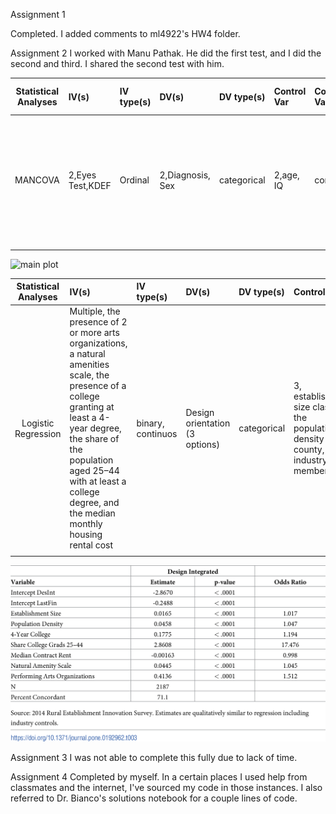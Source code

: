 Assignment 1

Completed. I added comments to ml4922's HW4 folder. 

Assignment 2
I worked with Manu Pathak. He did the first test, and I did the second and third. I shared the second test with him.

| **Statistical Analyses**	|  **IV(s)**  |  **IV type(s)** |  **DV(s)**  |  **DV type(s)**  |  **Control Var** | **Control Var type**  | **Question to be answered** | **_H0_** | **alpha** | **link to paper**| 
|:----------:|:----------|:------------|:-------------|:-------------|:------------|:------------- |:------------------|:----:|:-------:|:-------|
| MANCOVA     |2,Eyes Test,KDEF|Ordinal  |2,Diagnosis, Sex|categorical|2,age, IQ|continuous|is there some cognition difference or similarity in male & females with autism| There is significant diferences in cognitive functions between male and female samples with autism  | 0.05 | https://journals.plos.org/plosone/article?id=10.1371/journal.pone.0047198#pone-0047198-t002 |
  |||||||||
  
  
![main plot](ancovaplosone.png)

| **Statistical Analyses**	|  **IV(s)**  |  **IV type(s)** |  **DV(s)**  |  **DV type(s)**  |  **Control Var** | **Control Var type**  | **Question to be answered** | **_H0_** | **alpha** | **link to paper**| 
|:----------:|:----------|:------------|:-------------|:-------------|:------------|:------------- |:------------------|:----:|:-------:|:-------|
| Logistic Regression     |Multiple, the presence of 2 or more arts organizations, a natural amenities scale, the presence of a college granting at least a 4-year degree, the share of the population aged 25–44 with at least a college degree, and the median monthly housing rental cost |binary, continuos  |Design orientation (3 options)|categorical|3, establishment size class, the population density of the county, and industry membership|categorical, continuous|whether an independent relationship between performing arts organizations and design orientation still exists after controlling for other community characteristics | There is no relationship between performing arts organizations and design orientation | NA | https://journals.plos.org/plosone/article?id=10.1371/journal.pone.0192962 |
  |||||||||

![main plot](logistic_regression.png)

Assignment 3
I was not able to complete this fully due to lack of time.

Assignment 4
Completed by myself. In a certain places I used help from classmates and the internet, I've sourced my code in those instances. I also referred to Dr. Bianco's solutions notebook for a couple lines of code.